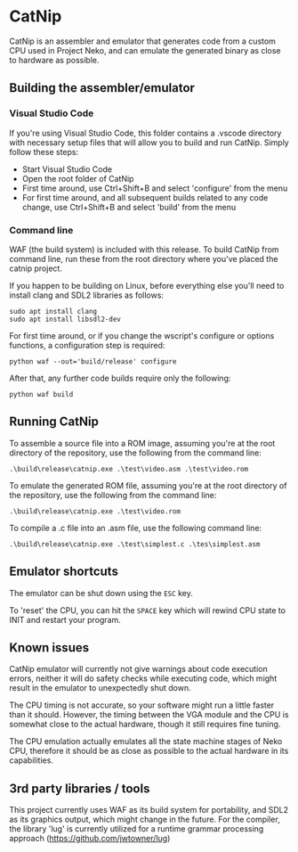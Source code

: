 # CatNip

CatNip is an assembler and emulator that generates code from a custom CPU used in Project Neko, and can emulate the generated binary as close to hardware as possible.

## Building the assembler/emulator

### Visual Studio Code
If you're using Visual Studio Code, this folder contains a .vscode directory with necessary setup files that will allow you to build and run CatNip. Simply follow these steps:

* Start Visual Studio Code
* Open the root folder of CatNip
* First time around, use Ctrl+Shift+B and select 'configure' from the menu
* For first time around, and all subsequent builds related to any code change, use Ctrl+Shift+B and select 'build' from the menu

### Command line
WAF (the build system) is included with this release. To build CatNip from command line, run these from the root directory where you've placed the catnip project.

If you happen to be building on Linux, before everything else you'll need to install clang and SDL2 libraries as follows:
```
sudo apt install clang
sudo apt install libsdl2-dev
```

For first time around, or if you change the wscript's configure or options functions, a configuration step is required:
```
python waf --out='build/release' configure
```

After that, any further code builds require only the following:
```
python waf build
```

## Running CatNip

To assemble a source file into a ROM image, assuming you're at the root directory of the repository, use the following from the command line:

```
.\build\release\catnip.exe .\test\video.asm .\test\video.rom
```

To emulate the generated ROM file, assuming you're at the root directory of the repository, use the following from the command line:

```
.\build\release\catnip.exe .\test\video.rom
```

To compile a .c file into an .asm file, use the following command line:

```
.\build\release\catnip.exe .\test\simplest.c .\tes\simplest.asm
``` 

## Emulator shortcuts

The emulator can be shut down using the `ESC` key.

To 'reset' the CPU, you can hit the `SPACE` key which will rewind CPU state to INIT and restart your program.

## Known issues

CatNip emulator will currently not give warnings about code execution errors, neither it will do safety checks while executing code, which might result in the emulator to unexpectedly shut down.

The CPU timing is not accurate, so your software might run a little faster than it should. However, the timing between the VGA module and the CPU is somewhat close to the actual hardware, though it still requires fine tuning.

The CPU emulation actually emulates all the state machine stages of Neko CPU, therefore it should be as close as possible to the actual hardware in its capabilities.

## 3rd party libraries / tools

This project currently uses WAF as its build system for portability, and SDL2 as its graphics output, which might change in the future. For the compiler, the library 'lug' is currently utilized for a runtime grammar processing approach (https://github.com/jwtowner/lug)
